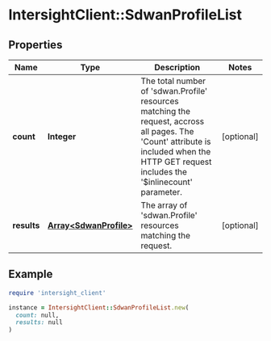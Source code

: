 # IntersightClient::SdwanProfileList

## Properties

| Name | Type | Description | Notes |
| ---- | ---- | ----------- | ----- |
| **count** | **Integer** | The total number of &#39;sdwan.Profile&#39; resources matching the request, accross all pages. The &#39;Count&#39; attribute is included when the HTTP GET request includes the &#39;$inlinecount&#39; parameter. | [optional] |
| **results** | [**Array&lt;SdwanProfile&gt;**](SdwanProfile.md) | The array of &#39;sdwan.Profile&#39; resources matching the request. | [optional] |

## Example

```ruby
require 'intersight_client'

instance = IntersightClient::SdwanProfileList.new(
  count: null,
  results: null
)
```

